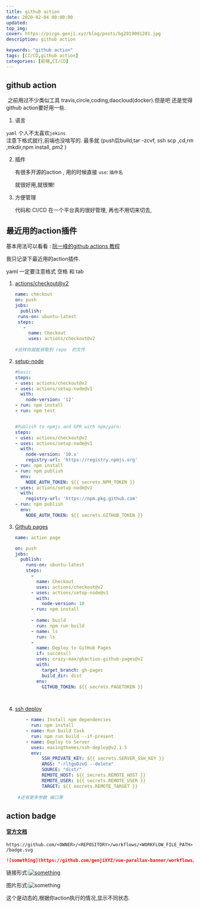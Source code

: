 ```yaml
---
title: github action
date: 2020-02-04 00:00:00
updated: 
top_img:
cover: https://picgo.genji.xyz/blog/posts/bg2019091201.jpg
description: github action

keywords: "github action"
tags: [CI/CD,github action]
categories: [前端,CI/CD]
---
```




## github action

​    之前用过不少类似工具 travis,circle,coding,daocloud(docker).但是吧 还是觉得github action要好用一些.

1.  语言

  `yaml`
   个人不太喜欢`jekins`  
   注意下格式就行,前端也没啥写的.
   最多就
   (push后build,tar -zcvf, ssh  scp ,cd,rm ,mkdir,npm install, pm2 )

2. 插件 

   有很多开源的action , 用的时候直接 `use`: `插件名`

   就很好用,就很懒!

3. 方便管理

   代码和 CI/CD 在一个平台真的很好管理, 再也不用切来切去,  

   

## 最近用的action插件

基本用法可以看看 : [阮一峰的github actions 教程](http://www.ruanyifeng.com/blog/2019/09/getting-started-with-github-actions.html)

我只记录下最近用的action插件.

yaml 一定要注意格式  空格 和 tab

1. [actions/checkout@v2](https://github.com/marketplace/actions/checkout)

   ```yaml
   name: checkout
   on: push
   jobs:
     publish:
    runs-on: ubuntu-latest
    steps:
      -
        name: Checkout
        uses: actions/checkout@v2
        
   #这样你就能获取到 repo  的文件
   ```

2. [setup-node](https://github.com/marketplace/actions/setup-node-js-environment)  

   ```yaml
   #basic
   steps:
   - uses: actions/checkout@v2
   - uses: actions/setup-node@v1
     with:
       node-version: '12'
   - run: npm install
   - run: npm test
   
   
   #Publish to npmjs and GPR with npm/yarn:
   steps:
   - uses: actions/checkout@v2
   - uses: actions/setup-node@v1
     with:
       node-version: '10.x'
       registry-url: 'https://registry.npmjs.org'
   - run: npm install
   - run: npm publish
     env:
       NODE_AUTH_TOKEN: ${{ secrets.NPM_TOKEN }}
   - uses: actions/setup-node@v1
     with:
       registry-url: 'https://npm.pkg.github.com'
   - run: npm publish
     env:
       NODE_AUTH_TOKEN: ${{ secrets.GITHUB_TOKEN }}
   ```



3. [Github pages](https://github.com/marketplace/actions/github-pages)

   ```yaml
   name: action page
   
   on: push
   jobs:
     publish:
       runs-on: ubuntu-latest
       steps:
         -
           name: Checkout
           uses: actions/checkout@v2
         - uses: actions/setup-node@v1
           with:
             node-version: 10
         - run: npm install
           
         - name: build
           run: npm run build
         - name: ls
           run: ls
         -
           name: Deploy to GitHub Pages
           if: success()
           uses: crazy-max/ghaction-github-pages@v2
           with:
             target_branch: gh-pages
             build_dir: dist
           env:
             GITHUB_TOKEN: ${{ secrets.PAGETOKEN }}
   
      
   ```



4. [ssh deploy](https://github.com/marketplace/actions/ssh-deploy)

   ```YAML
       - name: Install npm dependencies
         run: npm install
       - name: Run build task
         run: npm run build --if-present
       - name: Deploy to Server
         uses: easingthemes/ssh-deploy@v2.1.5
         env:
             SSH_PRIVATE_KEY: ${{ secrets.SERVER_SSH_KEY }}
             ARGS: "-rltgoDzvO --delete"
             SOURCE: "dist/"
             REMOTE_HOST: ${{ secrets.REMOTE_HOST }}
             REMOTE_USER: ${{ secrets.REMOTE_USER }}
             TARGET: ${{ secrets.REMOTE_TARGET }}
             
    #还有更多参数 端口等        
   ```

   

## action badge

#### [官方文档](https://docs.github.com/en/free-pro-team@latest/actions/managing-workflow-runs/adding-a-workflow-status-badge)

`https://github.com/<OWNER>/<REPOSITORY>/workflows/<WORKFLOW_FILE_PATH>/badge.svg`

```md
![something](https://github.com/genjiXYZ/vue-parallax-banner/workflows/npm%20publish%20by%20action/badge.svg)
```

链接形式:[![something](https://github.com/genjiXYZ/vue-parallax-banner/workflows/npm%20publish%20by%20action/badge.svg)](https://github.com/genjiXYZ/vue-parallax-banner)

图片形式:![something](https://github.com/genjiXYZ/vue-parallax-banner/workflows/npm%20publish%20by%20action/badge.svg)

这个是动态的,根据你action执行的情况,显示不同状态.

